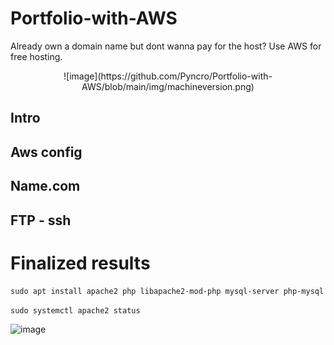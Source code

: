 # Portfolio-with-AWS


Already own a domain name but dont wanna pay for the host? Use AWS for free hosting.
<div align="center">
![image](https://github.com/Pyncro/Portfolio-with-AWS/blob/main/img/machineversion.png)
</div>


## Intro
## Aws config
## Name.com
## FTP - ssh

# Finalized results
```sudo apt install apache2 php libapache2-mod-php mysql-server php-mysql```

```sudo systemctl apache2 status```

![image](https://github.com/Pyncro/Portfolio-with-AWS/blob/main/img/systemctl.png)
